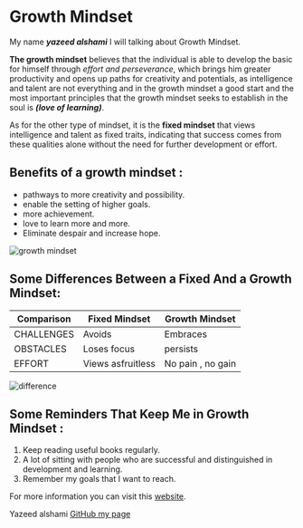 # Growth Mindset
My name ***yazeed alshami*** I will talking about Growth Mindset.

**The growth mindset** believes that the individual is able to develop the basic for himself through *effort and perseverance*, which brings him greater productivity and opens up paths for creativity and potentials, as intelligence and talent are not everything and in the growth mindset a good start and the most important principles that the growth mindset seeks to establish in the soul is ***(love of learning)***.

As for the other type of mindset, it is the **fixed mindset** that views intelligence and talent as fixed traits, indicating that success comes from these qualities alone without the need for further development or effort.
## Benefits of a growth mindset :
* pathways to more creativity and possibility.
* enable the setting of higher goals.
* more achievement.
* love to learn more and more.
* Eliminate despair and increase hope.

![growth mindset](https://media.edutopia.org/styles/responsive_2880px_16x9/s3/masters/d7_images/slates/bryant-growth-mindset-ccs-iStockphoto.gif)
## Some Differences Between a Fixed And a Growth Mindset:

Comparison   | Fixed Mindset | Growth Mindset
----------   | ------------- | --------------
CHALLENGES   | Avoids        | Embraces 
OBSTACLES    | Loses focus   | persists
EFFORT       | Views asfruitless   | No pain , no gain

![difference](https://encrypted-tbn0.gstatic.com/images?q=tbn:ANd9GcTB-j1DGN91prMyIZmbNOWQzh2uVIucc7fBgA&usqp=CAU)

## Some Reminders **That Keep Me** in Growth Mindset :
1. Keep reading useful books regularly.
2. A lot of sitting with people who are successful and distinguished in development and learning.
3. Remember my goals that I want to reach.

For more information you can visit this [website](https://www.atlassian.com/blog/inside-atlassian/growth-mindset).

Yazeed alshami [GitHub my page](https://yazeedalsahmi.github.io/reading-notes/)

